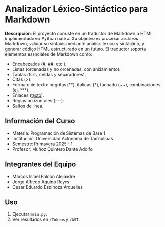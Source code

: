 # Analizador Léxico-Sintáctico para Markdown  
**Descripción**: El proyecto consiste en un traductor de Markdown a HTML implementado en Python nativo. Su objetivo es procesar archivos Markdown, validar su sintaxis mediante análisis léxico y sintáctico, y generar código HTML  estructurado en un futuro. El traductor soporta elementos esenciales de Markdown como:

-	Encabezados (#, ##, etc.).
-	Listas (ordenadas y no ordenadas, con anidamiento).
-	Tablas (filas, celdas y separadores).
-	Citas (>).
-	Formato de texto: negritas (**), itálicas (*), tachado (~~), combinaciones (ej. ***).
-	Enlaces ([texto](url)).
-	Reglas horizontales (---).
-	Saltos de línea.
 

## Información del Curso  
- Materia: Programación de Sistemas de Base 1  
- Institución: Universidad Autonoma de Tamaulipas 
- Semestre: Primavera 2025 - 1
- Profesor: Muñoz Quintero Dante Adolfo

## Integrantes del Equipo  
- Marcos Israel Falcon Alejandre
- Jorge Alfredo Aquino Reyes
- Cesar Eduardo Espinoza Arguelles

## Uso  
1. Ejecutar `main.py`.  
2. Ver resultados en `/Tokens` y `/AST`.  

